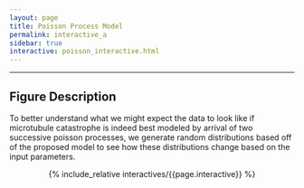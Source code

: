 ```yaml
---
layout: page
title: Poisson Process Model
permalink: interactive_a
sidebar: true
interactive: poisson_interactive.html
---
```

---

## Figure Description
To better understand what we might expect the data to look like if microtubule catastrophe is indeed best modeled by arrival of two successive poisson processes, we generate random distributions based off of the proposed model to see how these distributions change based on the input parameters.

<!-- The below line includes the interactive figure. Do not change! -->
<center>

{% include_relative interactives/{{page.interactive}} %}

</center>


